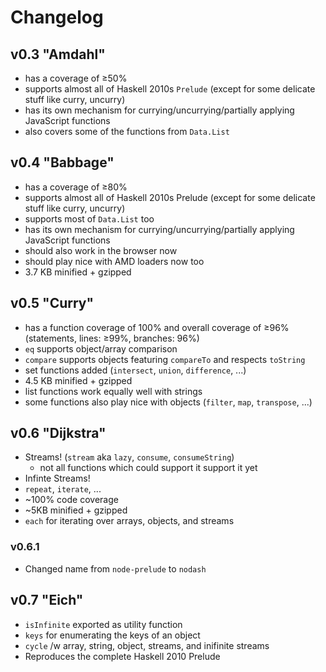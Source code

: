 Changelog
=========

v0.3 "Amdahl"
-------------

+ has a coverage of ≥50%
+ supports almost all of Haskell 2010s `Prelude` (except for some delicate stuff like curry, uncurry)
+ has its own mechanism for currying/uncurrying/partially applying JavaScript functions
+ also covers some of the functions from `Data.List`

v0.4 "Babbage"
--------------

+ has a coverage of ≥80%
+ supports almost all of Haskell 2010s Prelude (except for some delicate stuff like curry, uncurry)
+ supports most of `Data.List` too
+ has its own mechanism for currying/uncurrying/partially applying JavaScript functions
+ should also work in the browser now
+ should play nice with AMD loaders now too
+ 3.7 KB minified + gzipped

v0.5 "Curry"
------------

+ has a function coverage of 100% and overall coverage of ≥96%
  (statements, lines: ≥99%, branches: 96%)
+ `eq` supports object/array comparison
+ `compare` supports objects featuring `compareTo` and respects `toString`
+ set functions added (`intersect`, `union`, `difference`, ...)
+ 4.5 KB minified + gzipped
+ list functions work equally well with strings
+ some functions also play nice with objects (`filter`, `map`, `transpose`, ...)

v0.6 "Dijkstra"
----------------

+ Streams! (`stream` aka `lazy`, `consume`, `consumeString`)
  + not all functions which could support it support it yet
+ Infinte Streams!
+ `repeat`, `iterate`, ...
+ ~100% code coverage
+ ~5KB minified + gzipped
+ `each` for iterating over arrays, objects, and streams

### v0.6.1

+ Changed name from `node-prelude` to `nodash`

v0.7 "Eich"
-----------

+ `isInfinite` exported as utility function
+ `keys` for enumerating the keys of an object
+ `cycle` /w array, string, object, streams, and inifinite streams
+ Reproduces the complete Haskell 2010 Prelude

